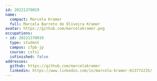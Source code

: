 ```yaml
---
id: 20221370019
name:
  compact: Marcela Kramer
  full: Marcela Barreto de Oliveira Kramer
avatar: https://github.com/marcelakramer.png
occupations:
- id: 20221370019
  type: student
  campus: ifpb-jp
  course: cstsi
  isFinished: false
addresses:
  github: https://github.com/marcelakramer
  linkedin: https://www.linkedin.com/in/marcela-kramer-013772235/
---
```

